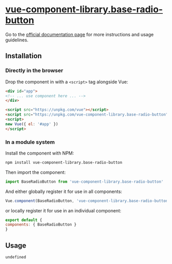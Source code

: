 # [vue-component-library.base-radio-button](https://www.vuecomponentlibrary.com/components/base-radio-button.html)

Go to the [official documentation page](https://www.vuecomponentlibrary.com/components/base-radio-button.html) for more instructions and usage guidelines.

## Installation

### Directly in the browser

Drop the component in with a `<script>` tag alongside Vue:

```html
<div id="app">
<!-- ... use component here ... -->
</div>

<script src="https://unpkg.com/vue"></script>
<script src="https://unpkg.com/vue-component-library.base-radio-button"></script>
<script>
new Vue({ el: '#app' })
</script>
```

### In a module system

Install the component with NPM:

```bash
npm install vue-component-library.base-radio-button
```

Then import the component:

```js
import BaseRadioButton from 'vue-component-library.base-radio-button'
```

And either globally register it for use in all components:

```js
Vue.component(BaseRadioButton, 'vue-component-library.base-radio-button')
```

or locally register it for use in an individual component:

```js
export default {
components: { BaseRadioButton }
}
```

## Usage

```html
undefined
```
